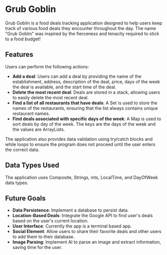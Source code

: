 # Grub Goblin

Grub Goblin is a food deals tracking application designed to help users keep track of various food deals they encounter throughout the day. The name "Grub Goblin" was inspired by the fierceness and tenacity required to stick to a food budget!

## Features

Users can perform the following actions:

- **Add a deal**: Users can add a deal by providing the name of the establishment, address, description of the deal, price, days of the week the deal is available, and the start time of the deal.
- **Delete the most recent deal**: Deals are stored in a stack, allowing users to easily delete the most recent deal.
- **Find a list of all restaurants that have deals**: A Set is used to store the names of the restaurants, ensuring that the list always contains unique restaurant names.
- **Find deals associated with specific days of the week**: A Map is used to sort deals by day of the week. The keys are the days of the week and the values are ArrayLists.

The application also provides data validation using try/catch blocks and while loops to ensure the program does not proceed until the user enters the correct data.

## Data Types Used

The application uses Composite, Strings, ints, LocalTime, and DayOfWeek data types.

## Future Goals

- **Data Persistence**: Implement a database to persist data.
- **Location-Based Deals**: Integrate the Google API to find user's deals based on the user's current location.
- **User Interface**: Currently the app is a terminal based app.
- **Social Element**: Allow users to share their favorite deals and other users to add them to their database.
- **Image Parsing**: Implement AI to parse an image and extract information, saving time for the user.
